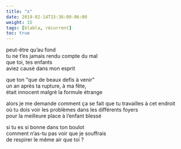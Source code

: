 ```yaml
---
title: "x"
date: 2019-02-14T15:36:09-06:00
weight: 15
tags: [blabla, récurrent]
toc: true
---
```


peut-être qu’au fond  
tu ne t’es jamais rendu compte du mal  
que toi, tes enfants  
aviez causé dans mon esprit  

que ton "que de beaux defis à venir"  
un an après ta rupture, à ma fête,  
était innocent malgré la formule étrange  

alors je me demande comment ça se fait que tu travailles à cet endroit  
où tu dois voir les problèmes dans les différents foyers  
pour la meilleure place à l’enfant blessé  

si tu es si bonne dans ton boulot  
comment n’as-tu pas voir que je souffrais  
de respirer le même air que toi ?
